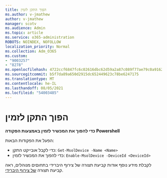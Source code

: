 ```yaml
---
title: הפוך התקן לזמין
ms.author: v-jmathew
author: v-jmathew
manager: scotv
ms.audience: Admin
ms.topic: article
ms.service: o365-administration
ROBOTS: NOINDEX, NOFOLLOW
localization_priority: Normal
ms.collection: Adm_O365
ms.custom:
- "9003257"
- "8278"
ms.openlocfilehash: 4722ccf6847fc6c02616dbc62d59a2a87c089f77ae79c0a916211af6c5f2a6d0
ms.sourcegitcommit: b5f7da89a650d2915dc652449623c78be6247175
ms.translationtype: MT
ms.contentlocale: he-IL
ms.lasthandoff: 08/05/2021
ms.locfileid: "54003485"
---
```

# <a name="enable-device"></a>הפוך התקן לזמין

**כדי להפוך את המכשיר לזמין באמצעות הפקודה Powershell**

הפעל את הפקודות הבאות:

- כדי לקבל אובייקט התקן: `Get-MsolDevice -Name <Name>`
- כדי להפוך את המכשיר לזמין: `Enable-MsolDevice -DeviceId <DeviceId>`

לקבלת מידע נוסף אודות קביעת תצורה של צירוף היברידי בתחוםים מנוהלים, ראה קביעת תצורה [של צירוף היברידי](https://docs.microsoft.com/azure/active-directory/devices/hybrid-azuread-join-managed-domains).
